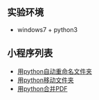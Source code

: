 ## 实验环境
* windows7 + python3

## 小程序列表
* <a href="https://github.com/hhe0/tools-daily/blob/master/20190122/rename-directory.py">用python自动重命名文件夹</a>
* <a href="https://github.com/hhe0/tools-daily/blob/master/20190122/move-directory.py">用python移动文件夹</a>
* <a href="https://github.com/hhe0/tools-daily/blob/master/20190126/pdf-count.py">用python合并PDF</a>

